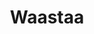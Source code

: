 ---
description: 来自全世界的艺术情怀作品，包括照片、画、工艺制品等等。锤子，这才叫情怀。
layout: post
results:
- currency: CNY
  version: '1.10.0'
  artistId: 1081052606
  primaryGenreName: Social Networking
  artworkUrl60: http://is1.mzstatic.com/image/thumb/Purple18/v4/c1/82/62/c1826220-0d10-16f8-4a07-ddd8e8a475a1/source/60x60bb.jpg
  minimumOsVersion: '7.0'
  appletvScreenshotUrls: &a []
  sellerName: Yasmeen Rasool
  supportedDevices:
  - iPhone4
  - iPad2Wifi
  - iPad23G
  - iPhone4S
  - iPadThirdGen
  - iPadThirdGen4G
  - iPhone5
  - iPodTouchFifthGen
  - iPadFourthGen
  - iPadFourthGen4G
  - iPadMini
  - iPadMini4G
  - iPhone5c
  - iPhone5s
  - iPhone6
  - iPhone6Plus
  - iPodTouchSixthGen
  genres:
  - 社交
  - 生活
  currentVersionReleaseDate: '2016-04-28T09:16:40Z'
  trackName: Waastaa
  isVppDeviceBasedLicensingEnabled: true
  description: "WAASTAA is your visual directory of the makers of the world.
    Discover hand-picked creatives in cities around the world and collaborate
    with them in real time. WAASTAA means being connected so we created your
    very own visual diary, keeping you in the know for can't-miss events by
    creatives in your city or anywhere in the world. \n\nFrom illustrators
    to chefs and everything in between, just search and swipe through stunning
    portfolios, connect with the makers through chat and even find out where
    you can see them and their works. WAASTAA brings you into the global community
    of makers that inspire us all. \n\nWAASTAA allows you to: \n\n • Search
    through a carefully curated collection of makers based on their profession
    and their location  \n • 'WAASTAA’ the creatives you want to follow and
    makers will then be WAASTAA'd by you, the people who admire their craftsmanship\n
    • Swipe through the portfolios of makers works from around the world \n
    • Star a makers work to add to your 'favourites’, creating your own visual
    directory \n • Chat directly with makers just to say hello, express your
    appreciation or even collaborate with them on a project.\n • Group chat
    when you really want to bring together a one-of-a-kind creation through
    seamless collaboration with makers from around the world  \n • Get notifications
    for WAASTAA events: pop ups, open portfolio nights, networking events,
    kitchen take overs by our chefs- near you\n • Be notified for independent
    maker events from the creatives you love via our notifications plus be
    in the know for events happening in the city you live in, from restaurant
    openings to artist shows to music gigs \n • Create your own WAASTAA circles
    through our community, join us to bring creatives and like minded people
    together \n • Connect directly with the 'CURATORS' if you ever need any
    guidance, help, advice, or have suggestions of great creative events you
    want us to share with our global community."
  price: 0
  trackId: 1081052607
  releaseDate: '2016-04-14T15:37:49Z'
  advisories:
  - 偶尔/轻微的色情内容或裸露
  screenshotUrls:
  - http://a2.mzstatic.com/us/r30/Purple49/v4/df/a1/2c/dfa12c28-d58e-222d-8d6f-a054f79142bd/screen1136x1136.jpeg
  - http://a4.mzstatic.com/us/r30/Purple49/v4/a2/4d/5a/a24d5ab5-7b78-57a2-8716-88631794f5b2/screen1136x1136.jpeg
  - http://a5.mzstatic.com/us/r30/Purple49/v4/f6/61/00/f6610045-4f45-9864-041d-63dfc1fe3043/screen1136x1136.jpeg
  - http://a2.mzstatic.com/us/r30/Purple49/v4/bb/df/4b/bbdf4bdb-1265-dd93-efdf-04250999eb97/screen1136x1136.jpeg
  artistViewUrl: https://itunes.apple.com/cn/developer/yasmeen-rasool/id1081052606?uo=4
  primaryGenreId: 6005
  kind: software
  fileSizeBytes: '6804924'
  sellerUrl: http://waastaa.com
  trackContentRating: 12+
  bundleId: com.Waastaa
  trackCensoredName: Waastaa
  contentAdvisoryRating: 12+
  isGameCenterEnabled: false
  artistName: Yasmeen Rasool
  languageCodesISO2A:
  - EN
  releaseNotes: Multiple bugs fixed.
  features: *a
  wrapperType: software
  artworkUrl512: http://is1.mzstatic.com/image/thumb/Purple18/v4/c1/82/62/c1826220-0d10-16f8-4a07-ddd8e8a475a1/source/512x512bb.jpg
  artworkUrl100: http://is1.mzstatic.com/image/thumb/Purple18/v4/c1/82/62/c1826220-0d10-16f8-4a07-ddd8e8a475a1/source/100x100bb.jpg
  trackViewUrl: https://geo.itunes.apple.com/cn/app/waastaa/id1081052607?mt=8&uo=4
  formattedPrice: 免费
  genreIds:
  - '6005'
  - '6012'
  ipadScreenshotUrls: *a
category: 社交
tags: tag1
resultCount: 1
title: Waastaa

---